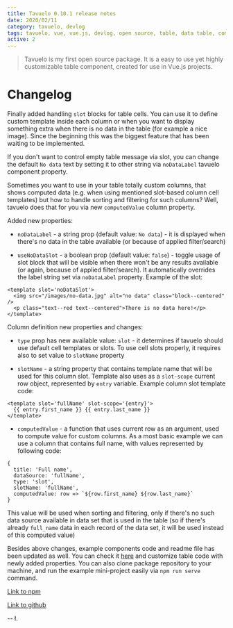 ```yaml
---
title: Tavuelo 0.10.1 release notes
date: 2020/02/11
category: tavuelo, devlog
tags: tavuelo, vue, vue.js, devlog, open source, table, data table, component, javascript, js, programming, release notes, changelog
active: 2
---
```


> Tavuelo is my first open source package. It is a easy to use yet highly customizable table component, created for use in Vue.js projects.

# Changelog

Finally added handling `slot` blocks for table cells. You can use it to define custom template inside each column or when you want to display something extra when there is no data in the table (for example a nice image). Since the beginning this was the biggest feature that has been waiting to be implemented.

If you don't want to control empty table message via slot, you can change the default `No data` text by setting it to other string via `noDataLabel` tavuelo component property.

Sometimes you want to use in your table totally custom columns, that shows computed data (e.g. when using mentioned slot-based column cell templates) but how to handle sorting and filtering for such columns? Well, tavuelo does that for you via new `computedValue` column property.

Added new properties:

- `noDataLabel` - a string prop (default value: `No data`) - it is displayed when there's no data in the table available (or because of applied filter/search)

- `useNoDataSlot` - a boolean prop (default value: `false`) - toggle usage of slot block that will be visible when there won't be any results available (or again, because of applied filter/search). It automatically overrides the label string set via `noDataLabel` property.
Example of the slot:
```
<template slot='noDataSlot'>
  <img src="/images/no-data.jpg" alt="no data" class="block--centered" />
  <p class="text--red text--centered">There is no data here!</p>
</template>
```

Column definition new properties and changes:

- `type` prop has new available value: `slot` - it determines if tavuelo should use default cell templates or slots. To use cell slots properly, it requires also to set value to `slotName` property

- `slotName` - a string property that contains template name that will be used for this column slot. Template also uses as a `slot-scope` current row object, represented by `entry` variable. Example column slot template code:

```
<template slot='fullName' slot-scope='{entry}'>
  {{ entry.first_name }} {{ entry.last_name }}
</template>
```

- `computedValue` - a function that uses current row as an argument, used to compute value for custom columns. As a most basic example we can use a column that contains full name, with values represented by following code:

```
{
  title: 'Full name',
  dataSource: 'fullName',
  type: 'slot',
  slotName: 'fullName',
  computedValue: row => `${row.first_name} ${row.last_name}`
}
```

This value will be used when sorting and filtering, only if there's no such data source available in data set that is used in the table (so if there's already `full_name` data in each record of the data set, it will be used instead of this computed value)

Besides above changes, example components code and readme file has been updated as well. You can check it [here](https://www.npmjs.com/package/tavuelo) and customize table code with newly added properties. You can also clone package repository to your machine, and run the example mini-project easily via `npm run serve` command.

[Link to npm](https://www.npmjs.com/package/tavuelo)

[Link to github](https://github.com/lukaszkups/tavuelo)

-- ł.
